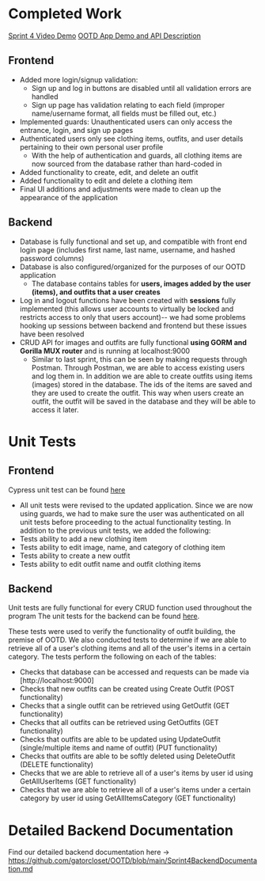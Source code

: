 # Completed Work

[Sprint 4 Video Demo](https://youtu.be/hRwf60Tphgw)
[OOTD App Demo and API Description](https://youtu.be/94gZMuznigU)

## Frontend
- Added more login/signup validation:
  - Sign up and log in buttons are disabled until all validation errors are handled
  - Sign up page has validation relating to each field (improper name/username format, all fields must be filled out, etc.)
- Implemented guards: Unauthenticated users can only access the entrance, login, and sign up pages
- Authenticated users only see clothing items, outfits, and user details pertaining to their own personal user profile
  - With the help of authentication and guards, all clothing items are now sourced from the database rather than hard-coded in
- Added functionality to create, edit, and delete an outfit
- Added functionality to edit and delete a clothing item
- Final UI additions and adjustments were made to clean up the appearance of the application

## Backend
- Database is fully functional and set up, and compatible with front end login page (includes first name, last name, username, and hashed password columns)
- Database is also configured/organized for the purposes of our OOTD application
  - The database contains tables for **users, images added by the user (items), and outfits that a user creates**
- Log in and logout functions have been created with **sessions** fully implemented (this allows user accounts to virtually be locked and restricts access to only that users account)-- we had some problems hooking up sessions between backend and frontend but these issues have been resolved
- CRUD API for images and outfits are fully functional **using GORM and Gorilla MUX router** and is running at localhost:9000
  - Similar to last sprint, this can be seen by making requests through Postman. Through Postman, we are able to access existing users and log them in. In addition we are able to create outfits using items (images) stored in the database. The ids of the items are saved and they are used to create the outfit. This way when users create an outfit, the outfit will be saved in the database and they will be able to access it later. 

# Unit Tests


## Frontend
Cypress unit test can be found [here](https://github.com/gatorcloset/OOTD/tree/main/cypress/e2e)
- All unit tests were revised to the updated application. Since we are now using guards, we had to make sure the user was authenticated on all unit tests before proceeding to the actual functionality testing. In addition to the previous unit tests, we added the following:
- Tests ability to add a new clothing item
- Tests ability to edit image, name, and category of clothing item
- Tests ability to create a new outfit
- Tests ability to edit outfit name and outfit clothing items

## Backend
Unit tests are fully functional for every CRUD function used throughout the program
The unit tests for the backend can be found [here](https://github.com/gatorcloset/OOTD/blob/main/backend/go/src/github.com/user/user_test.go).

These tests were used to verify the functionality of outfit building, the premise of OOTD. We also conducted tests to determine if we are able to retrieve all of a user's clothing items and all of the user's items in a certain category. The tests perform the following on each of the tables:

- Checks that database can be accessed and requests can be made via [http://localhost:9000]
- Checks that new outfits can be created using Create Outfit (POST functionality)
- Checks that a single outfit can be retrieved using GetOutfit (GET functionality)
- Checks that all outfits can be retrieved using GetOutfits (GET functionality)
- Checks that outfits are able to be updated using UpdateOutfit (single/multiple items and name of outfit) (PUT functionality)
- Checks that outfits are able to be softly deleted using DeleteOutfit (DELETE functionality)
- Checks that we are able to retrieve all of a user's items by user id using GetAllUserItems (GET functionality)
- Checks that we are able to retrieve all of a user's items under a certain category by user id using GetAllItemsCategory (GET functionality)

# Detailed Backend Documentation
Find our detailed backend documentation here -> https://github.com/gatorcloset/OOTD/blob/main/Sprint4BackendDocumentation.md
